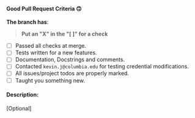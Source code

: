 #### Good Pull Request Criteria 🙃

**The branch has**:
> **Put an "X" in the "[ ]" for a check**
- [ ] Passed all checks at merge.
- [ ] Tests written for a new features.
- [ ] Documentation, Docstrings and comments.
- [ ] Contacted `kevin.j@columbia.edu` for testing credential modifications.
- [ ] All issues/project todos are properly marked.
- [ ] Taught you something new.

#### Description:
[Optional]